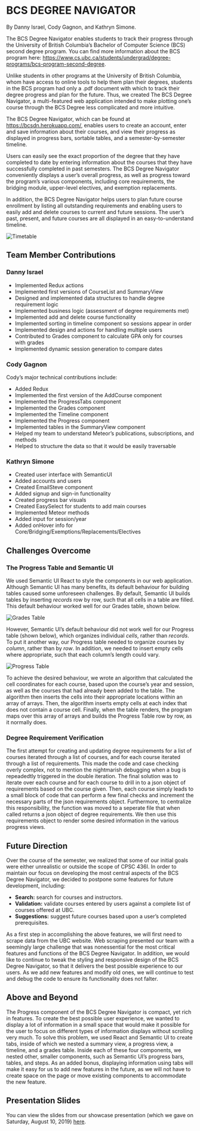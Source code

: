 # BCS DEGREE NAVIGATOR

By Danny Israel, Cody Gagnon, and Kathryn Simone.

The BCS Degree Navigator enables students to track their progress through the University of British Columbia’s Bachelor of Computer Science (BCS) second degree program. You can find more information about the BCS program here: https://www.cs.ubc.ca/students/undergrad/degree-programs/bcs-program-second-degree.

Unlike students in other programs at the University of British Columbia, whom have access to online tools to help them plan their degrees, students in the BCS program had only a .pdf document with which to track their degree progress and plan for the future. Thus, we created The BCS Degree Navigator, a multi-featured web application intended to make plotting one’s course through the BCS Degree less complicated and more intuitive.

The BCS Degree Navigator, which can be found at https://bcsdn.herokuapp.com/, enables users to create an account, enter and save information about their courses, and view their progress as displayed in progress bars, sortable tables, and a semester-by-semester timeline.

Users can easily see the exact proportion of the degree that they have completed to date by entering information about the courses that they have successfully completed in past semesters. The BCS Degree Navigator conveniently displays a user’s overall progress, as well as progress toward the program’s various components, including core requirements, the bridging module, upper-level electives, and exemption replacements.

In addition, the BCS Degree Navigator helps users to plan future course enrollment by listing all outstanding requirements and enabling users to easily add and delete courses to current and future sessions. The user’s past, present, and future courses are all displayed in an easy-to-understand timeline.

![Timetable](https://github.com/katxsim/BCS-degree-navigator/blob/master/readme_images/Timeline%20View.png)

## Team Member Contributions

### Danny Israel

- Implemented Redux actions
- Implemented first versions of CourseList and SummaryView
-	Designed and implemented data structures to handle degree requirement logic
-	Implemented business logic (assessment of degree requirements met) 
-	Implemented add and delete course functionality
-	Implemented sorting in timeline component so sessions appear in order
- Implemented design and actions for handling multiple users
-	Contributed to Grades component to calculate GPA only for courses with grades
-	Implemented dynamic session generation to compare dates

### Cody Gagnon

Cody’s major technical contributions include:

- Added Redux
- Implemented the first version of the AddCourse component
- Implemented the ProgressTabs component
- Implemented the Grades component
- Implemented the Timeline component
- Implemented the Progress component
- Implemented tables in the SummaryView component
- Helped my team to understand Meteor’s publications, subscriptions, and methods
- Helped to structure the data so that it would be easily traversable

### Kathryn Simone

- Created user interface with SemanticUI
- Added accounts and users
- Created EmailSteve component
- Added signup and sign-in functionality
- Created progress bar visuals
- Created EasySelect for students to add main courses
- Implemented Meteor methods
- Added input for session/year
- Added onHover info for Core/Bridging/Exemptions/Replacements/Electives


## Challenges Overcome

### The Progress Table and Semantic UI

We used Semantic UI React to style the components in our web application. Although Semantic UI has many benefits, its default behaviour for building tables caused some unforeseen challenges. By default, Semantic UI builds tables by inserting _records_ row by row, such that all cells in a table are filled. This default behaviour worked well for our Grades table, shown below.

![Grades Table](https://github.com/katxsim/BCS-degree-navigator/blob/master/readme_images/Grades%20View.png)

However, Semantic UI’s default behaviour did not work well for our Progress table (shown below), which organizes individual _cells_, rather than _records_. To put it another way, our Progress table needed to organize courses by _column_, rather than by _row_. In addition, we needed to insert empty cells where appropriate, such that each column’s length could vary.

![Progress Table](https://github.com/katxsim/BCS-degree-navigator/blob/master/readme_images/Progress%20View.png)

To achieve the desired behaviour, we wrote an algorithm that calculated the cell coordinates for each course, based upon the course’s year and session, as well as the courses that had already been added to the table. The algorithm then inserts the cells into their appropriate locations within an array of arrays. Then, the algorithm inserts empty cells at each index that does not contain a course cell. Finally, when the table renders, the program maps over this array of arrays and builds the Progress Table row by row, as it normally does.

### Degree Requirement Verification

The first attempt for creating and updating degree requirements for a list of courses iterated through a list of courses, and for each course iterated through a list of requirements. This made the code and case checking overly complex, not to mention the nightmarish debugging when a bug is repeadedtly triggered in the double iteration. The final solution was to iterate over each course and for each course to drill in to a json object of requirements based on the course given. Then, each course simply leads to a small block of code that can perform a few final checks and increment the necessary parts of the json requirements object. Furthermore, to centralize this responsibility, the function was moved to a seperate file that when called returns a json object of degree requirements. We then use this requirements object to render some desired information in the various progress views. 

## Future Direction

Over the course of the semester, we realized that some of our initial goals were either unrealistic or outside the scope of CPSC 436I. In order to maintain our focus on developing the most central aspects of the BCS Degree Navigator, we decided to postpone some features for future development, including:

- **Search:** search for courses and instructors.
- **Validation:** validate courses entered by users against a complete list of courses offered at UBC.
- **Suggestions:** suggest future courses based upon a user’s completed prerequisites.

As a first step in accomplishing the above features, we will first need to scrape data from the UBC website. Web scraping presented our team with a seemingly large challenge that was nonessential for the most critical features and functions of the BCS Degree Navigator.
In addition, we would like to continue to tweak the styling and responsive design of the BCS Degree Navigator, so that it delivers the best possible experience to our users. As we add new features and modify old ones, we will continue to test and debug the code to ensure its functionality does not falter.

## Above and Beyond

The Progress component of the BCS Degree Navigator is compact, yet rich in features. To create the best possible user experience, we wanted to display a lot of information in a small space that would make it possible for the user to focus on different types of information displays without scrolling very much. To solve this problem, we used React and Semantic UI to create tabs, inside of which we nested a summary view, a progress view, a timeline, and a grades table. Inside each of these four components, we nested other, smaller components, such as Semantic UI’s progress bars, tables, and steps. As an added bonus, displaying information using tabs will make it easy for us to add new features in the future, as we will not have to create space on the page or move existing components to accommodate the new feature.

## Presentation Slides

You can view the slides from our showcase presentation (which we gave on Saturday, August 10, 2019) [here](https://github.com/katxsim/BCS-degree-navigator/blob/master/BCS-Degree-Navigator-Presentation.pdf).
